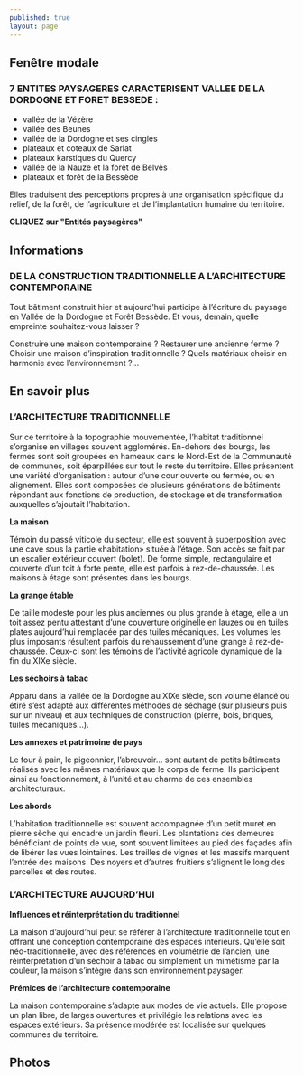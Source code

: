 ```yaml
---
published: true
layout: page
---
```


## Fenêtre modale

### 7 ENTITES PAYSAGERES CARACTERISENT VALLEE DE LA DORDOGNE ET FORET BESSEDE :

- vallée de la Vézère
- vallée des Beunes
- vallée de la Dordogne et ses cingles
- plateaux et coteaux de Sarlat
- plateaux karstiques du Quercy
- vallée de la Nauze et la forêt de Belvès
- plateaux et forêt de la Bessède

Elles traduisent des perceptions propres à une organisation spécifique du relief, de la forêt, de l’agriculture et de l’implantation humaine du territoire.

**CLIQUEZ sur "Entités paysagères"**

## Informations

### DE LA CONSTRUCTION TRADITIONNELLE A L’ARCHITECTURE CONTEMPORAINE

Tout bâtiment construit hier et aujourd’hui participe à l’écriture du paysage en Vallée de la Dordogne et Forêt Bessède. Et vous, demain, quelle empreinte souhaitez-vous laisser ?

Construire une maison contemporaine ?
Restaurer une ancienne ferme ?
Choisir une maison d’inspiration traditionnelle ?
Quels matériaux choisir en harmonie avec l’environnement ?...

## En savoir plus

### L’ARCHITECTURE TRADITIONNELLE

Sur ce territoire à la topographie mouvementée, l’habitat traditionnel s’organise en villages souvent agglomérés. En-dehors des bourgs, les fermes sont soit groupées en hameaux dans le Nord-Est de la Communauté de communes, soit éparpillées sur tout le reste du territoire. Elles présentent une variété d’organisation : autour d’une cour ouverte ou fermée, ou en alignement. Elles sont composées de plusieurs générations de bâtiments répondant aux fonctions de production, de stockage et de transformation auxquelles s’ajoutait l’habitation. 

**La maison**

Témoin du passé viticole du secteur, elle est souvent à superposition avec une cave sous la partie «habitation» située à l’étage. Son accès se fait par un escalier extérieur couvert (bolet). De forme simple, rectangulaire et couverte d’un toit à forte pente, elle est parfois à rez-de-chaussée. Les maisons à étage sont présentes dans les bourgs.

**La grange étable**

De taille modeste pour les plus anciennes ou plus grande à étage, elle a un toit assez pentu attestant d’une couverture originelle en lauzes ou en tuiles plates aujourd’hui remplacée par des tuiles mécaniques. Les volumes les plus imposants résultent parfois du rehaussement d’une grange à rez-de-chaussée. Ceux-ci sont les témoins de l’activité agricole dynamique de la fin du XIXe siècle.

**Les séchoirs à tabac**

Apparu dans la vallée de la Dordogne au XIXe siècle, son volume élancé ou étiré s’est adapté aux différentes méthodes de séchage (sur plusieurs puis sur un niveau) et aux techniques de construction (pierre, bois, briques, tuiles mécaniques...).

**Les annexes et patrimoine de pays**

Le four à pain, le pigeonnier, l’abreuvoir... sont autant de petits bâtiments réalisés avec les mêmes matériaux que le corps de ferme. Ils participent ainsi au fonctionnement, à l’unité et au charme de ces ensembles architecturaux.

**Les abords**

L’habitation traditionnelle est souvent accompagnée d’un petit muret en pierre sèche qui encadre un jardin fleuri. Les plantations des demeures bénéficiant de points de vue, sont souvent limitées au pied des façades afin de libérer les vues lointaines. Les treilles de vignes et les massifs marquent l’entrée des maisons. Des noyers et d’autres fruitiers s’alignent le long des parcelles et des routes.

### L’ARCHITECTURE AUJOURD’HUI

**Influences et réinterprétation du traditionnel**

La maison d’aujourd’hui peut se référer à l’architecture traditionnelle tout en offrant une conception contemporaine des espaces intérieurs. Qu’elle soit néo-traditionnelle, avec des références en volumétrie de l’ancien, une réinterprétation d’un séchoir à tabac ou simplement un mimétisme par la couleur, la maison s’intègre dans son environnement paysager.

**Prémices de l’architecture contemporaine**

La maison contemporaine s’adapte aux modes de vie actuels. Elle propose un plan libre, de larges ouvertures et privilégie les relations avec les espaces extérieurs. Sa présence modérée est localisée sur quelques communes du territoire.



## Photos

